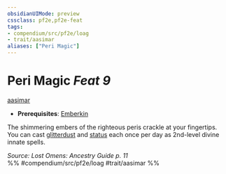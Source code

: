 ```yaml
---
obsidianUIMode: preview
cssclass: pf2e,pf2e-feat
tags:
- compendium/src/pf2e/loag
- trait/aasimar
aliases: ["Peri Magic"]
---
```

# Peri Magic  *Feat 9*  
[aasimar](/rules/traits/aasimar-apg.md)  

- **Prerequisites**: [Emberkin](/compendium/feats/emberkin-loag.md)

The shimmering embers of the righteous peris crackle at your fingertips. You can cast [glitterdust](/compendium/spells/glitterdust.md) and [status](/compendium/spells/status.md) each once per day as 2nd-level divine innate spells.

*Source: Lost Omens: Ancestry Guide p. 11*  
%% #compendium/src/pf2e/loag #trait/aasimar %%